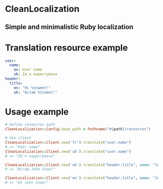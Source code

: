 # CleanLocalization
## Simple and minimalistic Ruby localization

# Translation resource example

```yaml
user:
  name: 
    en: User name
    uk: Im`я користувача
header:
  title:
    en: "Hi %{name}!"  
    uk: "Вітаю %{name}!"  
```

# Usage example
```ruby
# Define resources path
CleanLocalization::Config.base_path = Pathname("#{path}/resources")

# Use client
CleanLocalization::Client.new('fr').translate("user.name")
# => "User name"
CleanLocalization::Client.new('uk').translate("user.name")
# => "Im`я користувача"

CleanLocalization::Client.new('uk').translate("header.title", name: "John Snow")
# => "Вітаю John Snow!"

CleanLocalization::Client.new('en').translate("header.title", name: "John Snow")
# => "Hi John Snow!"

```
